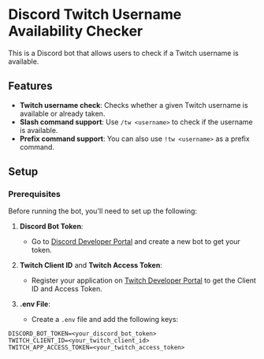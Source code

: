 # Discord Twitch Username Availability Checker

This is a Discord bot that allows users to check if a Twitch username is available.

## Features
- **Twitch username check**: Checks whether a given Twitch username is available or already taken.
- **Slash command support**: Use `/tw <username>` to check if the username is available.
- **Prefix command support**: You can also use `!tw <username>` as a prefix command.

## Setup

### Prerequisites
Before running the bot, you'll need to set up the following:

1. **Discord Bot Token**:
   - Go to [Discord Developer Portal](https://discord.com/developers/applications) and create a new bot to get your token.

2. **Twitch Client ID** and **Twitch Access Token**:
   - Register your application on [Twitch Developer Portal](https://dev.twitch.tv/docs/authentication/register-your-application) to get the Client ID and Access Token.

3. **.env File**:
   - Create a `.env` file and add the following keys:

```env
DISCORD_BOT_TOKEN=<your_discord_bot_token>
TWITCH_CLIENT_ID=<your_twitch_client_id>
TWITCH_APP_ACCESS_TOKEN=<your_twitch_access_token>
